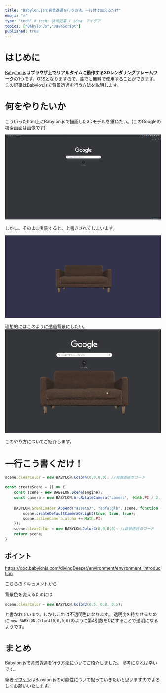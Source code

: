 ```yaml
---
title: "Babylon.jsで背景透過を行う方法。一行付け加えるだけ"
emoji: "🔥"
type: "tech" # tech: 技術記事 / idea: アイデア
topics: ["BabylonJS","JavaScript"]
published: true
---
```


# はじめに
[Babylon.js](https://www.babylonjs.com/)は**ブラウザ上でリアルタイムに動作する3Dレンダリングフレームワーク**の1つです。OSSとなりますので、誰でも無料で使用することができます。
この記事はBabylon.jsで背景透過を行う方法を説明します。


# 何をやりたいか

こういったhtml上にBabylon.jsで描画した3Dモデルを重ねたい。(このGoogleの検索画面は画像です)

![](/images/babylon/2022-04-15-01-25-06.png)

しかし、そのまま実装すると、上書きされてしまいます。

![](/images/babylon/2022-04-15-01-27-01.png)

理想的にはこのように透過背景にしたい。
![](/images/babylon/baby.gif)

このやり方についてご紹介します。

# 一行こう書くだけ！

```javascript
scene.clearColor = new BABYLON.Color4(0,0,0,0); //背景透過のコード
```

```javascript
const createScene = () => {
    const scene = new BABYLON.Scene(engine);
    const camera = new BABYLON.ArcRotateCamera("camera", -Math.PI / 2, Math.PI / 2.5, 3, new BABYLON.Vector3(0, 0, 0));

    BABYLON.SceneLoader.Append("assets/", "sofa.glb", scene, function (scene) {
        scene.createDefaultCameraOrLight(true, true, true);
        scene.activeCamera.alpha += Math.PI;
    });
    scene.clearColor = new BABYLON.Color4(0,0,0,0); //背景透過のコード
    return scene;
}
```

## ポイント

https://doc.babylonjs.com/divingDeeper/environment/environment_introduction

こちらのドキュメントから

背景色を変えるためには

```javascript
scene.clearColor = new BABYLON.Color3(0.5, 0.8, 0.5);
```

と書かれています。しかしこれは不透明色になります。
透明度を持たせるために `new BABYLON.Color4(0,0,0,0)`のように第4引数を0にすることで透明になるようです。

# まとめ

Babylon.jsで背景透過を行う方法についてご紹介しました。
参考になれば幸いです。

筆者[イワケン](https://twitter.com/iwaken71)はBabylon.jsの可能性について掘っていきたいと思いますのでよろしくお願いいたします。



